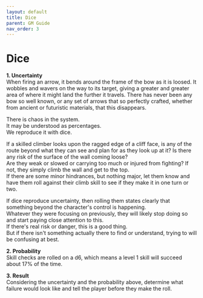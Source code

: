 ```yaml
---
layout: default
title: Dice
parent: GM Guide
nav_order: 3
---
```


# Dice

**1. Uncertainty**  
When firing an arrow, it bends around the frame of the bow as it is loosed. It wobbles and wavers on the way to its target, giving a greater and greater area of where it might land the further it travels. There has never been any bow so well known, or any set of arrows that so perfectly crafted, whether from ancient or futuristic materials, that this disappears.

There is chaos in the system.  
It may be understood as percentages.  
We reproduce it with dice.

If a skilled climber looks upon the ragged edge of a cliff face, is any of the route beyond what they can see and plan for as they look up at it?
Is there any risk of the surface of the wall coming loose?  
Are they weak or slowed or carrying too much or injured from fighting?
If not, they simply climb the wall and get to the top.  
If there are some minor hindrances, but nothing major, let them know and have them roll against their climb skill to see if they make it in one turn or two.

If dice reproduce uncertainty, then rolling them states clearly that something beyond the character's control is happening.  
Whatever they were focusing on previously, they will likely stop doing so and start paying close attention to this.  
If there's real risk or danger, this is a good thing.  
But if there isn't something actually there to find or understand, trying to will be confusing at best.

**2. Probability**  
Skill checks are rolled on a d6, which means a level 1 skill will succeed about 17% of the time.

**3. Result**  
Considering the uncertainty and the probability above, determine what failure would look like and tell the player before they make the roll.
